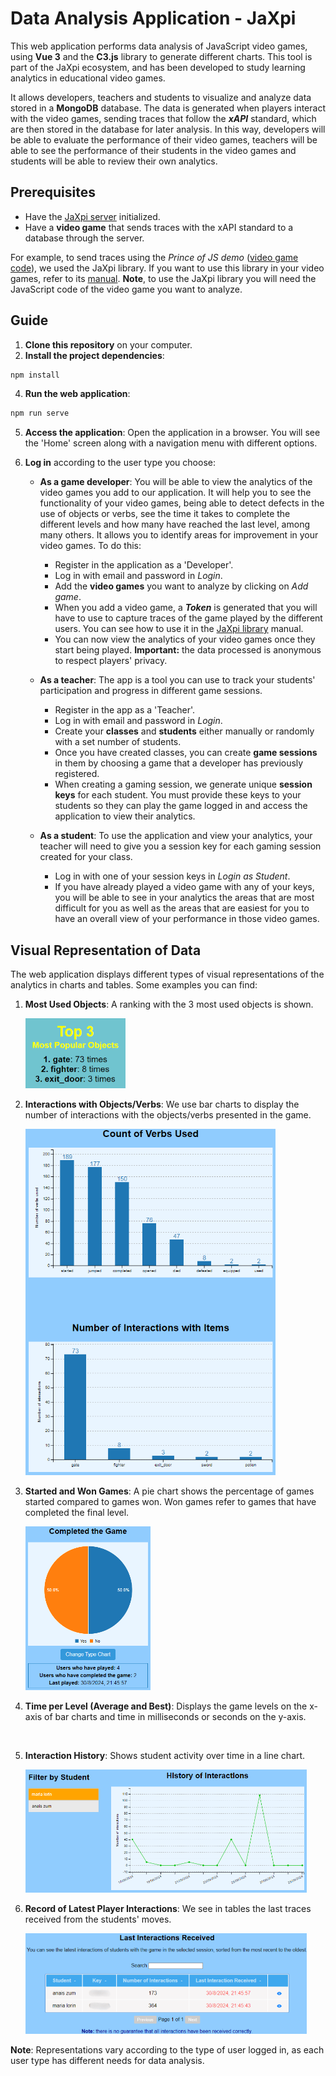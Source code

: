 # Data Analysis Application - JaXpi
This web application performs data analysis of JavaScript video games, using **Vue 3** and the **C3.js** library to generate different charts. This tool is part of the JaXpi ecosystem, and has been developed to study learning analytics in educational video games.

It allows developers, teachers and students to visualize and analyze data stored in a **MongoDB** database. The data is generated when players interact with the video games, sending traces that follow the ***xAPI*** standard, which are then stored in the database for later analysis. In this way, developers will be able to evaluate the performance of their video games, teachers will be able to see the performance of their students in the video games and students will be able to review their own analytics.

## Prerequisites
- Have the [JaXpi server](https://github.com/UCM-FDI-JaXpi/server) initialized.  
- Have a **video game** that sends traces with the xAPI standard to a database through the server.

For example, to send traces using the *Prince of JS demo* ([video game code](https://github.com/UCM-FDI-JaXpi/demos/tree/main/PrinceJS-master)), we used the JaXpi library. If you want to use this library in your video games, refer to its [manual](https://github.com/UCM-FDI-JaXpi/lib). **Note**, to use the JaXpi library you will need the JavaScript code of the video game you want to analyze.

## Guide 
1. **Clone this repository** on your computer.
2. **Install the project dependencies**:
````bash
npm install
````

4. **Run the web application**:
````bash
npm run serve
````

5. **Access the application**: Open the application in a browser. You will see the 'Home' screen along with a navigation menu with different options.

6. **Log in** according to the user type you choose:

    - **As a game developer**: You will be able to view the analytics of the video games you add to our application. It will help you to see the functionality of your video games, being able to detect defects in the use of objects or verbs, see the time it takes to complete the different levels and how many have reached the last level, among many others. It allows you to identify areas for improvement in your video games. To do this:
      - Register in the application as a 'Developer'.
      - Log in with email and password in *Login*.
      - Add the **video games** you want to analyze by clicking on *Add game*.
      - When you add a video game, a ***Token*** is generated that you will have to use to capture traces of the game played by the different users. You can see how to use it in the [JaXpi library](https://github.com/UCM-FDI-JaXpi/lib) manual.
      - You can now view the analytics of your video games once they start being played.
        **Important:** the data processed is anonymous to respect players' privacy.
      
    - **As a teacher**: The app is a tool you can use to track your students' participation and progress in different game sessions.
      - Register in the app as a 'Teacher'.
      - Log in with email and password in *Login*.
      - Create your **classes** and **students** either manually or randomly with a set number of students.
      - Once you have created classes, you can create **game sessions** in them by choosing a game that a developer has previously registered.
      - When creating a gaming session, we generate  unique **session keys** for each student. You must provide these keys to your students so they can play the game logged in and access the application to view their analytics.
    
    - **As a student**: To use the application and view your analytics, your teacher will need to give you a session key for each gaming session created for your class.
      - Log in with one of your session keys in *Login as Student*.
      - If you have already played a video game with any of your keys, you will be able to see in your analytics the areas that are most difficult for you as well as the areas that are easiest for you to have an overall view of your performance in those video games.

## Visual Representation of Data
The web application displays different types of visual representations of the analytics in charts and tables. Some examples you can find: 
1. **Most Used Objects**: A ranking with the 3 most used objects is shown.

    <img src="docs/images/top3.png" alt="Top 3 most used objects" width="160"/>  
    <br>
2. **Interactions with Objects/Verbs**: We use bar charts to display the number of interactions with the objects/verbs presented in the game.  

    <img src="docs/images/users_interactions.png" alt="Interactions with objects/verbs" width="400"/>  
    <br>
3. **Started and Won Games**: A pie chart shows the percentage of games started compared to games won. Won games refer to games that have completed the final level.

    <img src="docs/images/completed_game.png" alt="Started and Won Games" width="200"/>  
    <br>
5. **Time per Level (Average and Best)**: Displays the game levels on the x-axis of bar charts and time in milliseconds or seconds on the y-axis.

    <br>
6. **Interaction History**: Shows student activity over time in a line chart.

    <img src="docs/images/history_interactions.png" alt="Interaction History" width="450"/>
    <br>
7. **Record of Latest Player Interactions**: We see in tables the last traces received from the students' moves.

    <img src="docs/images/last_interactions_received.png" alt="Record of Latest Player Interactions" width="450"/>  
    <br>
**Note**: Representations vary according to the type of user logged in, as each user type has different needs for data analysis.
